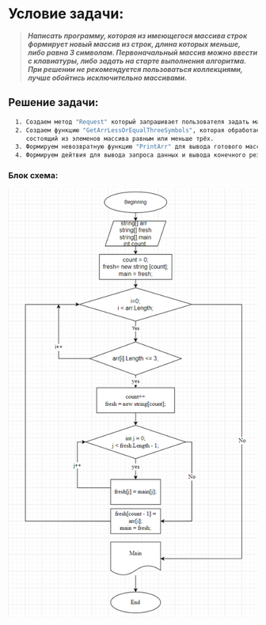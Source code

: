 ﻿# Условие задачи:
<span style="color:rgb(0, 255, 0);font-Weight:100
;font-size:12px">

> ***Написать программу, которая из имеющегося массива строк формирует новый массив из строк, длина которых меньше, либо равна 3 символам.
> Первоначальный массив можно ввести с клавиатуры, либо задать на старте выполнения алгоритма.
> При решении не рекомендуется пользоваться коллекциями, лучше обойтись исключительно массивами.***

## Решение задачи:

```sh
  1. Создаем метод "Request" который запрашивает пользователя задать массив элементов, разделяя его (; ).
  2. Создаем функцию "GetArrLessOrEqualThreeSymbols", которая обработает введенный массив и преобразует его в массив,
     состоящий из элеменов массива равным или меньше трёх.
  3. Формируем невозвратную функцию "PrintArr" для вывода готового массива.
  4. Формируем дейтвия для вывода запроса данных и вывода конечного результата.
```


### Блок схема:
![блоксхема](Main_test.png)

